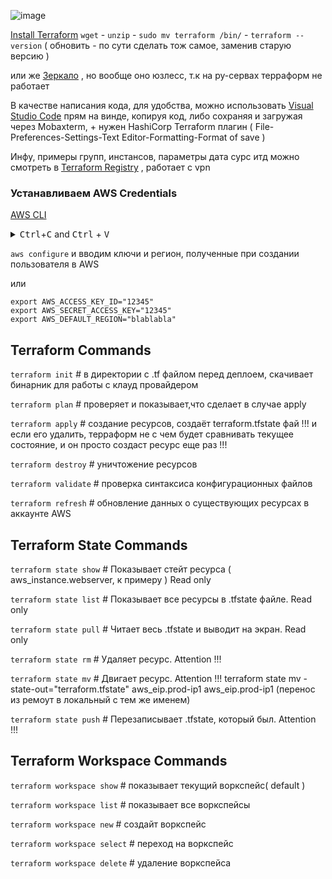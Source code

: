![image](https://github.com/user-attachments/assets/587a3427-bf22-4804-956e-639f847e2f2d)


[Install Terraform](https://developer.hashicorp.com/terraform/install#linux) ```wget``` - ```unzip``` - ```sudo mv terraform /bin/``` - ```terraform --version``` ( обновить - по сути сделать тож самое, заменив старую версию )

или же [Зеркало](https://mirror.selectel.ru/3rd-party/hashicorp-releases/terraform/?_gl=1*g62yz3*_gcl_au*MjAxODM3ODkzMy4xNzEyMDkyODA4*_ga*MTk5NDU1NjA3Ni4xNzEyMDkyODA4*_ga_H3R3VJH01B*MTcxOTU2OTk1NS4xOS4wLjE3MTk1Njk5NTUuNjAuMC4w) , но вообще оно юзлесс, т.к на ру-сервах терраформ не работает

В качестве написания кода, для удобства, можно использовать [Visual Studio Code](https://code.visualstudio.com/download) прям на винде, копируя код, либо сохраняя и загружая через Mobaxterm, + нужен HashiCorp Terraform плагин ( File-Preferences-Settings-Text Editor-Formatting-Format of save )

Инфу, примеры групп, инстансов, параметры дата сурс итд можно смотреть в [Terraform Registry](https://registry.terraform.io/) , работает с vpn

### Устанавливаем AWS Credentials

[AWS CLI](https://docs.aws.amazon.com/cli/latest/userguide/getting-started-install.html)

<details> <summary><kbd>Ctrl</kbd>+<kbd>C</kbd> and <kbd>Ctrl</kbd> + <kbd>V</kbd></summary>
  
```
curl "https://awscli.amazonaws.com/awscli-exe-linux-x86_64.zip" -o "awscliv2.zip"
unzip awscliv2.zip
sudo ./aws/install
```
</details>

```aws configure``` и вводим ключи и регион, полученные при создании пользователя в AWS

или 

```
export AWS_ACCESS_KEY_ID="12345"
export AWS_SECRET_ACCESS_KEY="12345"
export AWS_DEFAULT_REGION="blablabla"
```

## Terraform Commands

```terraform init```      # в директории с .tf файлом перед деплоем, скачивает бинарник для работы с клауд провайдером

```terraform plan```      # проверяет и показывает,что сделает в случае apply

```terraform apply```     # создание ресурсов, создаёт terraform.tfstate фай !!! и если его удалить, терраформ не с чем будет сравнивать текущее состояние, и он просто создаст ресурс еще раз !!!

```terraform destroy```   # уничтожение ресурсов

```terraform validate```  # проверка синтаксиса конфигурационных файлов

```terraform refresh```   # обновление данных о существующих ресурсах в аккаунте AWS

## Terraform State Commands

```terraform state show```   # Показывает стейт ресурса ( aws_instance.webserver, к примеру ) Read only

```terraform state list```   # Показывает все ресурсы в .tfstate файле. Read only

```terraform state pull```   # Читает весь .tfstate и выводит на экран. Read only

```terraform state rm```    # Удаляет ресурс. Attention !!!

```terraform state mv```    # Двигает ресурс. Attention !!! terraform state mv -state-out="terraform.tfstate" aws_eip.prod-ip1 aws_eip.prod-ip1 (перенос из ремоут в локальный с тем же именем)

```terraform state push```  # Перезаписывает .tfstate, который был. Attention !!!

## Terraform Workspace Commands

```terraform workspace show```       # показывает текущий воркспейс( default )

```terraform workspace list```       # показывает все воркспейсы

```terraform workspace new```        # создайт воркспейс

```terraform workspace select```     # переход на воркспейс

```terraform workspace delete```     # удаление воркспейса
